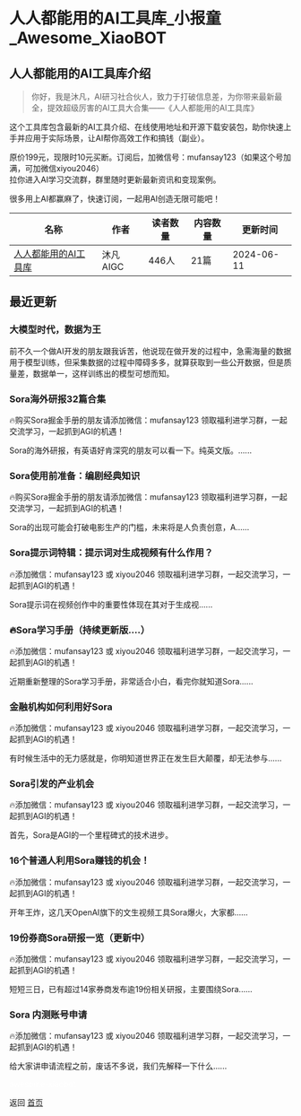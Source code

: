 # 人人都能用的AI工具库_小报童_Awesome_XiaoBOT

## 人人都能用的AI工具库介绍
> 你好，我是沐凡，AI研习社合伙人，致力于打破信息差，为你带来最新最全，提效超级厉害的AI工具大合集——《人人都能用的AI工具库》    
    
这个工具库包含最新的AI工具介绍、在线使用地址和开源下载安装包，助你快速上手并应用于实际场景，让AI帮你高效工作和搞钱（副业）。    
    
原价199元，现限时10元买断。订阅后，加微信号：mufansay123（如果这个号加满，可加微信xiyou2046）  
拉你进入AI学习交流群，群里随时更新最新资讯和变现案例。    
    
很多用上AI都赢麻了，快速订阅，一起用AI创造无限可能吧！  
  


|名称|作者|读者数量|内容数量|更新时间|
|---|---|---|---|---|
|[人人都能用的AI工具库](https://xiaobot.net/p/AIGC2024?refer=0b133df9-27dc-423b-8101-639049001c13)|沐凡AIGC|446人|21篇|2024-06-11|

## 最近更新
### 大模型时代，数据为王

前不久一个做AI开发的朋友跟我诉苦，他说现在做开发的过程中，急需海量的数据用于模型训练，但采集数据的过程中障碍多多，就算获取到一些公开数据，但是质量差，数据单一，这样训练出的模型可想而知。

### Sora海外研报32篇合集

🔥购买Sora掘金手册的朋友请添加微信：mufansay123 领取福利进学习群，一起交流学习，一起抓到AGI的机遇！

Sora的海外研报，有英语好肯深究的朋友可以看一下。纯英文版。......

### Sora使用前准备：编剧经典知识

🔥购买Sora掘金手册的朋友请添加微信：mufansay123 领取福利进学习群，一起交流学习，一起抓到AGI的机遇！

Sora的出现可能会打破电影生产的门槛，未来将是人负责创意，A......

### Sora提示词特辑：提示词对生成视频有什么作用？

🔥添加微信：mufansay123 或 xiyou2046 领取福利进学习群，一起交流学习，一起抓到AGI的机遇！

Sora提示词在视频创作中的重要性体现在其对于生成视......

### 🔥Sora学习手册（持续更新版….）

🔥添加微信：mufansay123 或 xiyou2046 领取福利进学习群，一起交流学习，一起抓到AGI的机遇！

近期重新整理的Sora学习手册，非常适合小白，看完你就知道Sora......

### 金融机构如何利用好Sora

🔥添加微信：mufansay123 或 xiyou2046 领取福利进学习群，一起交流学习，一起抓到AGI的机遇！

有时候生活中的无力感就是，你明知道世界正在发生巨大颠覆，却无法参与......

### Sora引发的产业机会

🔥添加微信：mufansay123 或 xiyou2046 领取福利进学习群，一起交流学习，一起抓到AGI的机遇！

首先，Sora是AGI的一个里程碑式的技术进步。

### 16个普通人利用Sora赚钱的机会！

🔥添加微信：mufansay123 或 xiyou2046 领取福利进学习群，一起交流学习，一起抓到AGI的机遇！

开年王炸，这几天OpenAI旗下的文生视频工具Sora爆火，大家都......

### 19份券商Sora研报一览（更新中）

🔥添加微信：mufansay123 或 xiyou2046 领取福利进学习群，一起交流学习，一起抓到AGI的机遇！

短短三日，已有超过14家券商发布逾19份相关研报，主要围绕Sora......

### Sora 内测账号申请

🔥添加微信：mufansay123 或 xiyou2046 领取福利进学习群，一起交流学习，一起抓到AGI的机遇！

给大家讲申请流程之前，废话不多说，我们先解释一下什么......


<a href="https://github.com/Reno9527/awesome-xiaobot" style="color: white; text-decoration: none;">awesome-xiaobot</a>

返回 [首页](../README.md)
